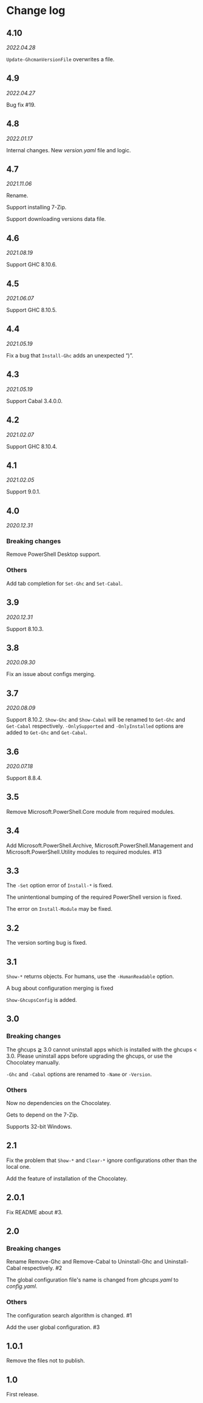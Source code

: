 # Change log

## 4.10

*2022.04.28*

`Update-GhcmanVersionFile` overwrites a file.

## 4.9

*2022.04.27*

Bug fix #19.

## 4.8

*2022.01.17*

Internal changes. New _version.yaml_ file and logic.

## 4.7

*2021.11.06*

Rename.

Support installing 7-Zip.

Support downloading versions data file.

## 4.6

*2021.08.19*

Support GHC 8.10.6.

## 4.5

*2021.06.07*

Support GHC 8.10.5.

## 4.4

*2021.05.19*

Fix a bug that `Install-Ghc` adds an unexpected “)”.

## 4.3

*2021.05.19*

Support Cabal 3.4.0.0.

## 4.2

*2021.02.07*

Support GHC 8.10.4.

## 4.1

*2021.02.05*

Support 9.0.1.

## 4.0

*2020.12.31*

### Breaking changes

Remove PowerShell Desktop support.

### Others

Add tab completion for `Set-Ghc` and `Set-Cabal`.

## 3.9

*2020.12.31*

Support 8.10.3.

## 3.8

*2020.09.30*

Fix an issue about configs merging.

## 3.7

*2020.08.09*

Support 8.10.2.
`Show-Ghc` and `Show-Cabal` will be renamed to `Get-Ghc` and `Get-Cabal` respectively.
`-OnlySupported` and `-OnlyInstalled` options are added to `Get-Ghc` and `Get-Cabal`.

## 3.6

*2020.07.18*

Support 8.8.4.

## 3.5

Remove Microsoft.PowerShell.Core module from required modules.

## 3.4

Add Microsoft.PowerShell.Archive, Microsoft.PowerShell.Management and Microsoft.PowerShell.Utility modules to required modules. #13

## 3.3

The `-Set` option error of `Install-*` is fixed.

The unintentional bumping of the required PowerShell version is fixed.

The error on `Install-Module` may be fixed.

## 3.2

The version sorting bug is fixed.

## 3.1

`Show-*` returns objects. For humans, use the `-HumanReadable` option.

A bug about configuration merging is fixed

`Show-GhcupsConfig` is added.

## 3.0

### Breaking changes

The ghcups ≧ 3.0 cannot uninstall apps which is installed with the ghcups < 3.0. Please uninstall apps before upgrading the ghcups, or use the Chocolatey manually.

`-Ghc` and `-Cabal` options are renamed to `-Name` or `-Version`.

### Others

Now no dependencies on the Chocolatey.

Gets to depend on the 7-Zip.

Supports 32-bit Windows.

## 2.1

Fix the problem that `Show-*` and `Clear-*` ignore configurations other than the local one.

Add the feature of installation of the Chocolatey.

## 2.0.1

Fix README about #3.

## 2.0

### Breaking changes

Rename Remove-Ghc and Remove-Cabal to Uninstall-Ghc and Uninstall-Cabal respectively. #2

The global configuration file's name is changed from _ghcups.yaml_ to _config.yaml_.

### Others

The configuration search algorithm is changed. #1

Add the user global configuration. #3

## 1.0.1

Remove the files not to publish.

## 1.0

First release.
